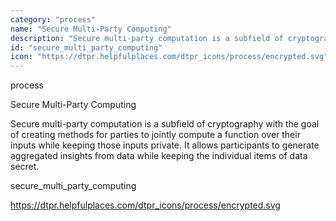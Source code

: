 ```yaml
---
category: "process"
name: "Secure Multi-Party Computing"
description: "Secure multi-party computation is a subfield of cryptography with the goal of creating methods for parties to jointly compute a function over their inputs while keeping those inputs private. It allows participants to generate aggregated insights from data while keeping the individual items of data secret."
id: "secure_multi_party_computing"
icon: "https://dtpr.helpfulplaces.com/dtpr_icons/process/encrypted.svg"
---
```

process

Secure Multi-Party Computing

Secure multi-party computation is a subfield of cryptography with the goal of creating methods for parties to jointly compute a function over their inputs while keeping those inputs private. It allows participants to generate aggregated insights from data while keeping the individual items of data secret.

secure_multi_party_computing

https://dtpr.helpfulplaces.com/dtpr_icons/process/encrypted.svg